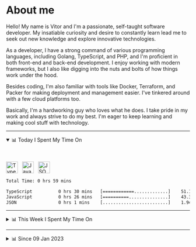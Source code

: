 # About me

Hello! My name is Vitor and I'm a passionate, self-taught software developer. My insatiable curiosity and desire to constantly learn lead me to seek out new knowledge and explore innovative technologies.

As a developer, I have a strong command of various programming languages, including Golang, TypeScript, and PHP, and I'm proficient in both front-end and back-end development. I enjoy working with modern frameworks, but I also like digging into the nuts and bolts of how things work under the hood.

Besides coding, I'm also familiar with tools like Docker, Terraform, and Packer for making deployment and management easier. I've tinkered around with a few cloud platforms too.

Basically, I'm a hardworking guy who loves what he does. I take pride in my work and always strive to do my best. I'm eager to keep learning and making cool stuff with technology.

---

<!-- ## 📊 Today I Spent My Time On -->

<details open>
<summary>📊 Today I Spent My Time On</summary>

&nbsp;

<!--DEVTIMER:TODAY:START-->
<img align="center" width="32px" src="https://cdn.simpleicons.org/typescript/3178C6" alt="TypeScript" />&nbsp;&nbsp;&nbsp;<img align="center" width="32px" src="https://cdn.simpleicons.org/javascript/F7DF1E" alt="JavaScript" />&nbsp;&nbsp;&nbsp;<img align="center" width="32px" src="https://cdn.simpleicons.org/carrd/fff" alt="JSON" />&nbsp;&nbsp;&nbsp;

```txt
Total Time: 0 hrs 59 mins

TypeScript          0 hrs 30 mins   [============.............]    51.18 %
JavaScript          0 hrs 26 mins   [==========...............]    43.37 %
JSON                0 hrs 1 mins    [.........................]    1.94 %
```

<!--DEVTIMER:TODAY:END-->

</details>

---
<details>
<summary>📊 This Week I Spent My Time On</summary>

&nbsp;

<!--DEVTIMER:WEEK:START-->
<img align="center" width="32px" src="https://cdn.simpleicons.org/typescript/3178C6" alt="TypeScript" />&nbsp;&nbsp;&nbsp;<img align="center" width="32px" src="https://cdn.simpleicons.org/javascript/F7DF1E" alt="JavaScript" />&nbsp;&nbsp;&nbsp;<img align="center" width="32px" src="https://cdn.simpleicons.org/carrd/fff" alt="JSON" />&nbsp;&nbsp;&nbsp;

```txt
Total Time: 0 hrs 59 mins

TypeScript          0 hrs 30 mins   [============.............]    51.18 %
JavaScript          0 hrs 26 mins   [==========...............]    43.37 %
JSON                0 hrs 1 mins    [.........................]    1.94 %
```

<!--DEVTIMER:WEEK:END-->
</details>

---


<details>
<summary>📊 Since 09 Jan 2023</summary>

&nbsp;

<!--DEVTIMER::START-->
<img align="center" width="32px" src="https://cdn.simpleicons.org/typescript/3178C6" alt="TypeScript" />&nbsp;&nbsp;&nbsp;<img align="center" width="32px" src="https://cdn.simpleicons.org/vuedotjs/4FC08D" alt="Vue" />&nbsp;&nbsp;&nbsp;<img align="center" width="32px" src="https://cdn.simpleicons.org/go/00ADD8" alt="Go" />&nbsp;&nbsp;&nbsp;<img align="center" width="32px" src="https://cdn.simpleicons.org/carrd/fff" alt="JSON" />&nbsp;&nbsp;&nbsp;<img align="center" width="32px" src="https://cdn.simpleicons.org/python/3776AB" alt="Python" />&nbsp;&nbsp;&nbsp;<img align="center" width="32px" src="https://cdn.simpleicons.org/gnubash/fff" alt="Bash" />&nbsp;&nbsp;&nbsp;<img align="center" width="32px" src="https://cdn.simpleicons.org/javascript/F7DF1E" alt="JavaScript" />&nbsp;&nbsp;&nbsp;<img align="center" width="32px" src="https://cdn.simpleicons.org/yaml/fff" alt="YAML" />&nbsp;&nbsp;&nbsp;<img align="center" width="32px" src="https://cdn.simpleicons.org/markdown/fff" alt="Markdown" />&nbsp;&nbsp;&nbsp;<img align="center" width="32px" src="https://cdn.simpleicons.org/html5/E34F26" alt="HTML" />&nbsp;&nbsp;&nbsp;<img align="center" width="32px" src="https://cdn.simpleicons.org/css3/1572B6" alt="CSS" />&nbsp;&nbsp;&nbsp;<img align="center" width="32px" src="https://cdn.simpleicons.org/academia/fff" alt="Text" />&nbsp;&nbsp;&nbsp;<img align="center" width="32px" src="https://cdn.simpleicons.org/php/777BB4" alt="PHP" />&nbsp;&nbsp;&nbsp;

```txt
Total Time: 154 hrs 39 mins

TypeScript          69 hrs 51 mins  [===========..............]    45.17 %
Vue                 22 hrs 31 mins  [===......................]    14.56 %
Go                  16 hrs 55 mins  [==.......................]    10.93 %
JSON                11 hrs 26 mins  [=........................]    7.40 %
Python              9 hrs 11 mins   [=........................]    5.93 %
Bash                6 hrs 21 mins   [=........................]    4.11 %
JavaScript          5 hrs 42 mins   [.........................]    3.69 %
YAML                4 hrs 20 mins   [.........................]    2.80 %
SCSS                2 hrs 5 mins    [.........................]    1.35 %
Markdown            1 hrs 56 mins   [.........................]    1.25 %
SQL                 1 hrs 10 mins   [.........................]    0.76 %
Docker              0 hrs 48 mins   [.........................]    0.52 %
XML                 0 hrs 20 mins   [.........................]    0.22 %
HTML                0 hrs 17 mins   [.........................]    0.18 %
CSS                 0 hrs 13 mins   [.........................]    0.14 %
Text                0 hrs 10 mins   [.........................]    0.10 %
PHP                 0 hrs 7 mins    [.........................]    0.07 %
Nginx configuration file 0 hrs 2 mins    [.........................]    0.02 %
```

<!--DEVTIMER::END-->

</details>
